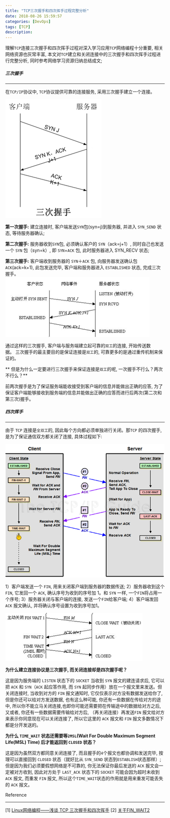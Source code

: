 ```yaml
---
title: "TCP三次握手和四次挥手过程完整分析"
date: 2018-08-26 15:59:57
categories: [DevOps]
tags: [TCP]
description:
---
```

理解`TCP`连接三次握手和四次挥手过程对深入学习应用`TCP`网络编程十分重要, 相关网络资源也灰常丰富,  本文对`TCP`建立和关闭连接中的三次握手和四次挥手过程进行完整分析, 同时参考网络学习资源归纳总结成文;
<!--more-->

##### 三次握手
* * * 
在`TCP/IP`协议中, `TCP`协议提供可靠的连接服务, 采用三次握手建立一个连接。

![](tcp-established-closed-process/established01.png)

**第一次握手:** 建立连接时, 客户端发送`SYN`包(syn=j)到服务器, 并进入 `SYN_SEND` 状态, 等待服务器确认;  

**第二次握手:** 服务器收到`SYN`包, 必须确认客户的 `SYN`（ack=j+1）, 同时自己也发送一个 `SYN` 包（syn=k）, 即 `SYN`+`ACK` 包, 此时服务器进入 SYN_RECV 状态;  

**第三次握手:** 客户端收到服务器的 `SYN`＋`ACK` 包, 向服务器发送确认包 `ACK`(ack=k+1), 此包发送完毕, 客户端和服务器进入 `ESTABLISHED` 状态, 完成三次握手。
 
![](tcp-established-closed-process/established02.png)

通过这样的三次握手, 客户端与服务端建立起可靠的`双工`的连接, 开始传送数据。 三次握手的最主要目的是保证连接是`双工`的, 可靠更多的是通过重传机制来保证的。

** 但是为什么一定要进行三次握手来保证连接是`双工`的呢, 一次握手不行么？两次不行么？**

前两次握手是为了保证服务端能收接受到客户端的信息并能做出正确的应答, 为了保证客户端能够接收到服务端的信息并能做出正确的应答而进行后两次(第二次和第三次)握手。 

##### 四次挥手
* * *
由于 `TCP` 连接是`全双工`的, 因此每个方向都必须单独进行关闭。那`TCP` 的四次握手, 是为了保证通信双方都关闭了连接, 具体过程如下: 

![](tcp-established-closed-process/tcp_close.png)

1）客户端发送一个 `FIN`, 用来关闭客户端到服务器的数据传送; 
2）服务器收到这个 `FIN`, 它发回一个 `ACK`, 确认序号为收到的序号加 1。和 `SYN` 一样, 一个`FIN`将占用一个序号; 
3）服务器关闭与客户端的连接, 发送一个`FIN`给客户端; 
4）客户端发回 `ACK` 报文确认, 并将确认序号设置为收到序号加1。

![](tcp-established-closed-process/closed.png)

**为什么建立连接协议是三次握手, 而关闭连接却是四次握手呢？**

这是因为服务端的 `LISTEN` 状态下的 `SOCKET` 当收到 `SYN` 报文的建连请求后, 它可以把 `ACK` 和 `SYN`（`ACK` 起应答作用, 而 `SYN` 起同步作用）放在一个报文里来发送。但关闭连接时, 当收到对方的 `FIN` 报文通知时, 它仅仅表示对方没有数据发送给你了, 但是你还可以给对方发送数据, 也有这么种可能, 你还有一些数据在传给对方的途中, 所以你不能立马关闭连接,也即你可能还需要把在传输途中的数据给对方之后, 又或者, 你还有一些数据需要传输给对方后, （再关闭连接）再发送`FIN` 报文给对方来表示你同意现在可以关闭连接了, 所以它这里的 `ACK` 报文和 `FIN` 报文多数情况下都是分开发送的。

**为什么 `TIME_WAIT` 状态还需要等`2MSL`(Wait For Double Maximum Segment Life(MSL) Time) 后才能返回到 `CLOSED` 状态？**

这是因为虽然双方都同意关闭连接了, 而且握手的`4`个报文也都协调和发送完毕, 按理可以直接回到 `CLOSED` 状态（就好比从 `SYN_SEND` 状态到`ESTABLISH`状态那样）; 但是因为我们必须要假想网络是不可靠的, 你无法保证你最后发送的 `ACK` 报文会一定被对方收到, 因此对方处于 `LAST_ACK` 状态下的 `SOCKET` 可能会因为超时未收到 `ACK` 报文, 而重发 `FIN` 报文, 所以这个`TIME_WAIT`状态的作用就是用来重发可能丢失的 `ACK` 报文。

Reference 

* * * 
[1] [Linux网络编程——浅谈 TCP 三次握手和四次挥手](https://blog.csdn.net/tennysonsky/article/details/45622395)
[2] [关于FIN_WAIT2](https://huoding.com/2016/09/05/542)
